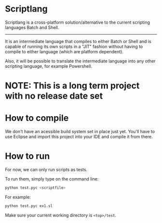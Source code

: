 # Scriptlang

Scriptlang is a cross-platform solution/alternative to the current scripting languages Batch and Shell.

___
It is an intermediate language that compiles to either Batch or Shell and is capable of running its own scripts in a "JIT" fashion without having to compile to either language (which are platform dependent).

Also, it will be possible to translate the intermediate language into any other scripting language, for example Powershell.

# NOTE: This is a long term project with no release date set  

# How to compile

We don't have an acessible build system set in place just yet. You'll have to use Eclipse and import this project into your IDE and compile it from there.

# How to run  

For now, we can only run scripts as tests.  

To run them, simply type on the command line:  

```bash
python test.pyc <scriptfile>
```

For example:

```bash
python test.pyc ex1.sl
```

Make sure your current working directory is `<top>/test`.
